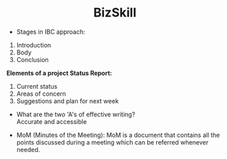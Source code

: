 <h1 style='text-align:center';>BizSkill</h1>  

- Stages in IBC   approach: 
1. Introduction
2. Body
3. Conclusion

**Elements of a project Status Report:** 

1. Current status
2. Areas of concern
3. Suggestions and plan for next week

- What are the two 'A's of effective writing?  
Accurate and accessible

- MoM (Minutes of the Meeting):
MoM is a document that contains all the points discussed during a meeting which can be referred whenever needed.